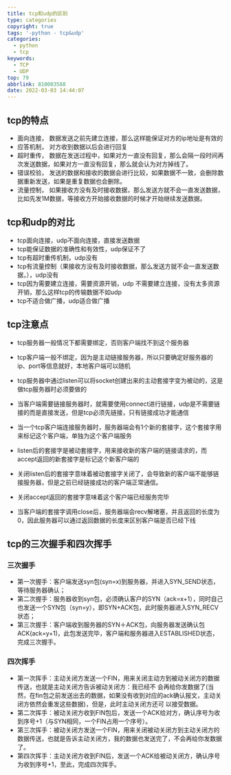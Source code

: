 ```yaml
---
title: tcp和udp的区别
type: categories
copyright: true
tags: '-python - tcp&udp'
categories:
  - python
  - tcp
keywords:
  - TCP
  - UDP
top: 79
abbrlink: 810003588
date: 2022-03-03 14:44:07
---
```


<script type="text/javascript" src="/js/src/bai.js"></script>

## tcp的特点
- 面向连接， 数据发送之前先建立连接，那么这样能保证对方的ip地址是有效的
- 应答机制， 对方收到数据以后会进行回复
- 超时重传， 数据在发送过程中，如果对方一直没有回复，那么会隔一段时间再次发送数据，如果对方一直没有回复，那么就会认为对方掉线了。
- 错误校验， 发送的数据和接收的数据会进行比较，如果数据不一致，会删除数据重新发送，如果是重复数据也会删除。
- 流量控制， 如果接收方没有及时接收数据，那么发送方就不会一直发送数据，比如先发1M数据，等接收方开始接收数据的时候才开始继续发送数据。
<!-- more -->

## tcp和udp的对比
- tcp面向连接，udp不面向连接，直接发送数据
- tcp能保证数据的准确性和有效性，udp保证不了
- tcp有超时重传机制，udp没有
- tcp有流量控制（果接收方没有及时接收数据，那么发送方就不会一直发送数据，），udp没有
- tcp因为需要建立连接，需要资源开销，udp 不需要建立连接，没有太多资源开销，那么这样tcp的传输数据不如udp
- tcp不适合做广播，udp适合做广播

## tcp注意点
- tcp服务器一般情况下都需要绑定，否则客户端找不到这个服务器

- tcp客户端一般不绑定，因为是主动链接服务器，所以只要确定好服务器的ip、port等信息就好，本地客户端可以随机
- tcp服务器中通过listen可以将socket创建出来的主动套接字变为被动的，这是做tcp服务器时必须要做的
- 当客户端需要链接服务器时，就需要使用connect进行链接，udp是不需要链接的而是直接发送，但是tcp必须先链接，只有链接成功才能通信
- 当一个tcp客户端连接服务器时，服务器端会有1个新的套接字，这个套接字用来标记这个客户端，单独为这个客户端服务
- listen后的套接字是被动套接字，用来接收新的客户端的链接请求的，而accept返回的新套接字是标记这个新客户端的
- 关闭listen后的套接字意味着被动套接字关闭了，会导致新的客户端不能够链接服务器，但是之前已经链接成功的客户端正常通信。
- 关闭accept返回的套接字意味着这个客户端已经服务完毕
- 当客户端的套接字调用close后，服务器端会recv解堵塞，并且返回的长度为0，因此服务器可以通过返回数据的长度来区别客户端是否已经下线


## tcp的三次握手和四次挥手
### 三次握手
- 第一次握手：客户端发送syn包(syn=x)到服务器，并进入SYN_SEND状态，等待服务器确认；
- 第二次握手：服务器收到syn包，必须确认客户的SYN（ack=x+1），同时自己也发送一个SYN包（syn=y），即SYN+ACK包，此时服务器进入SYN_RECV状态；
- 第三次握手：客户端收到服务器的SYN＋ACK包，向服务器发送确认包ACK(ack=y+1)，此包发送完毕，客户端和服务器进入ESTABLISHED状态，完成三次握手。

### 四次挥手
- 第一次挥手：主动关闭方发送一个FIN，用来关闭主动方到被动关闭方的数据传送，也就是主动关闭方告诉被动关闭方：我已经不 会再给你发数据了(当然，在fin包之前发送出去的数据，如果没有收到对应的ack确认报文，主动关闭方依然会重发这些数据)，但是，此时主动关闭方还可 以接受数据。
- 第二次挥手：被动关闭方收到FIN包后，发送一个ACK给对方，确认序号为收到序号+1（与SYN相同，一个FIN占用一个序号）。
- 第三次挥手：被动关闭方发送一个FIN，用来关闭被动关闭方到主动关闭方的数据传送，也就是告诉主动关闭方，我的数据也发送完了，不会再给你发数据了。
- 第四次挥手：主动关闭方收到FIN后，发送一个ACK给被动关闭方，确认序号为收到序号+1，至此，完成四次挥手。

